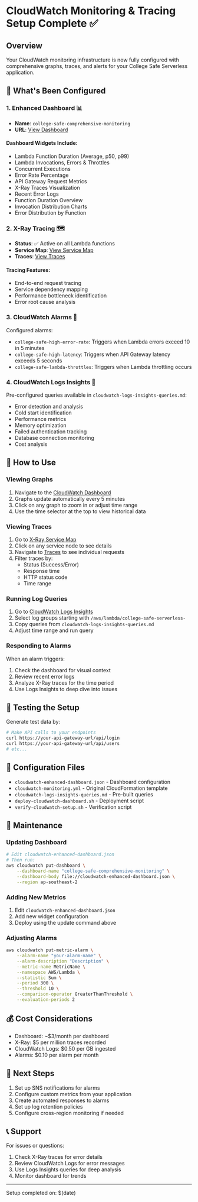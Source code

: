 # CloudWatch Monitoring & Tracing Setup Complete ✅

## Overview
Your CloudWatch monitoring infrastructure is now fully configured with comprehensive graphs, traces, and alerts for your College Safe Serverless application.

## 🎯 What's Been Configured

### 1. **Enhanced Dashboard** 📊
- **Name**: `college-safe-comprehensive-monitoring`
- **URL**: [View Dashboard](https://ap-southeast-2.console.aws.amazon.com/cloudwatch/home?region=ap-southeast-2#dashboards:name=college-safe-comprehensive-monitoring)

#### Dashboard Widgets Include:
- Lambda Function Duration (Average, p50, p99)
- Lambda Invocations, Errors & Throttles
- Concurrent Executions
- Error Rate Percentage
- API Gateway Request Metrics
- X-Ray Traces Visualization
- Recent Error Logs
- Function Duration Overview
- Invocation Distribution Charts
- Error Distribution by Function

### 2. **X-Ray Tracing** 🗺️
- **Status**: ✅ Active on all Lambda functions
- **Service Map**: [View Service Map](https://ap-southeast-2.console.aws.amazon.com/xray/home?region=ap-southeast-2#/service-map)
- **Traces**: [View Traces](https://ap-southeast-2.console.aws.amazon.com/xray/home?region=ap-southeast-2#/traces)

#### Tracing Features:
- End-to-end request tracing
- Service dependency mapping
- Performance bottleneck identification
- Error root cause analysis

### 3. **CloudWatch Alarms** 🔔
Configured alarms:
- `college-safe-high-error-rate`: Triggers when Lambda errors exceed 10 in 5 minutes
- `college-safe-high-latency`: Triggers when API Gateway latency exceeds 5 seconds
- `college-safe-lambda-throttles`: Triggers when Lambda throttling occurs

### 4. **CloudWatch Logs Insights** 📝
Pre-configured queries available in `cloudwatch-logs-insights-queries.md`:
- Error detection and analysis
- Cold start identification
- Performance metrics
- Memory optimization
- Failed authentication tracking
- Database connection monitoring
- Cost analysis

## 📖 How to Use

### Viewing Graphs
1. Navigate to the [CloudWatch Dashboard](https://ap-southeast-2.console.aws.amazon.com/cloudwatch/home?region=ap-southeast-2#dashboards:name=college-safe-comprehensive-monitoring)
2. Graphs update automatically every 5 minutes
3. Click on any graph to zoom in or adjust time range
4. Use the time selector at the top to view historical data

### Viewing Traces
1. Go to [X-Ray Service Map](https://ap-southeast-2.console.aws.amazon.com/xray/home?region=ap-southeast-2#/service-map)
2. Click on any service node to see details
3. Navigate to [Traces](https://ap-southeast-2.console.aws.amazon.com/xray/home?region=ap-southeast-2#/traces) to see individual requests
4. Filter traces by:
   - Status (Success/Error)
   - Response time
   - HTTP status code
   - Time range

### Running Log Queries
1. Go to [CloudWatch Logs Insights](https://ap-southeast-2.console.aws.amazon.com/cloudwatch/home?region=ap-southeast-2#logsV2:logs-insights)
2. Select log groups starting with `/aws/lambda/college-safe-serverless-`
3. Copy queries from `cloudwatch-logs-insights-queries.md`
4. Adjust time range and run query

### Responding to Alarms
When an alarm triggers:
1. Check the dashboard for visual context
2. Review recent error logs
3. Analyze X-Ray traces for the time period
4. Use Logs Insights to deep dive into issues

## 🧪 Testing the Setup

Generate test data by:
```bash
# Make API calls to your endpoints
curl https://your-api-gateway-url/api/login
curl https://your-api-gateway-url/api/users
# etc...
```

## 📁 Configuration Files

- `cloudwatch-enhanced-dashboard.json` - Dashboard configuration
- `cloudwatch-monitoring.yml` - Original CloudFormation template
- `cloudwatch-logs-insights-queries.md` - Pre-built queries
- `deploy-cloudwatch-dashboard.sh` - Deployment script
- `verify-cloudwatch-setup.sh` - Verification script

## 🔧 Maintenance

### Updating Dashboard
```bash
# Edit cloudwatch-enhanced-dashboard.json
# Then run:
aws cloudwatch put-dashboard \
    --dashboard-name "college-safe-comprehensive-monitoring" \
    --dashboard-body file://cloudwatch-enhanced-dashboard.json \
    --region ap-southeast-2
```

### Adding New Metrics
1. Edit `cloudwatch-enhanced-dashboard.json`
2. Add new widget configuration
3. Deploy using the update command above

### Adjusting Alarms
```bash
aws cloudwatch put-metric-alarm \
    --alarm-name "your-alarm-name" \
    --alarm-description "Description" \
    --metric-name MetricName \
    --namespace AWS/Lambda \
    --statistic Sum \
    --period 300 \
    --threshold 10 \
    --comparison-operator GreaterThanThreshold \
    --evaluation-periods 2
```

## 💰 Cost Considerations

- Dashboard: ~$3/month per dashboard
- X-Ray: $5 per million traces recorded
- CloudWatch Logs: $0.50 per GB ingested
- Alarms: $0.10 per alarm per month

## 🚀 Next Steps

1. Set up SNS notifications for alarms
2. Configure custom metrics from your application
3. Create automated responses to alarms
4. Set up log retention policies
5. Configure cross-region monitoring if needed

## 📞 Support

For issues or questions:
1. Check X-Ray traces for error details
2. Review CloudWatch Logs for error messages
3. Use Logs Insights queries for deep analysis
4. Monitor dashboard for trends

---
Setup completed on: $(date)
